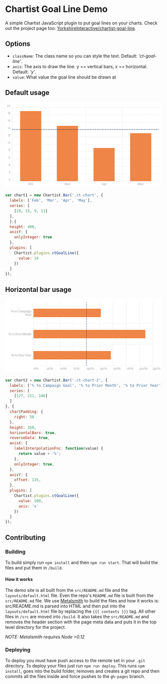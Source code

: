 # Chartist Goal Line Demo

A simple Chartist JavaScript plugin to put goal lines on your charts. Check out the
project page too: <a
href="https://github.com/YorkshireInteractive/chartist-bar-labels">YorkshireInteractive/chartist-goal-line</a>.


## Options

- `className`: The class name so you can style the text. Default: _'ct-goal-line'_.
- `axis`: The axis to draw the line. y == vertical bars, x == horizontal. Default: _'y'_.
- `value`: What value the goal line should be drawn at

## Default usage

<div class="ct-chart"><img src="src/images/ct-chart.png"></div>

```js
var chart1 = new Chartist.Bar('.ct-chart', {
  labels: ['Feb', 'Mar', 'Apr', 'May'],
  series: [
    [19, 15, 9, 13]
  ],
  },{
  height: 400,
  axisY: {
    onlyInteger: true
  },
  plugins: [
    Chartist.plugins.ctGoalLine({
      value: 14
    })
  ]
});
```
      

## Horizontal bar usage

<div class="ct-chart-2"><img src="src/images/ct-chart-2.png"></div>

```js
var chart2 = new Chartist.Bar('.ct-chart-2', {
  labels: ['% to Campaign Goal', '% to Prior Month', '% to Prior Year'],
  series: [
    [127, 211, 146]
  ]
}, {
  chartPadding: {
    right: 50
  },
  height: 350,
  horizontalBars: true,
  reverseData: true,
  axisX: {
    labelInterpolationFnc: function(value) {
      return value + '%';
    },
    onlyInteger: true,
  },
  axisY: {
    offset: 135,
  },
  plugins: [
    Chartist.plugins.ctGoalLine({
      value: 100,
      axis: 'x'
    })
  ]
});
```

## Contributing

### Building

To build simply run `npm install` and then `npm run start`. That will build the
files and put them in `/build`.

#### How it works
The demo site is all built from the `src/README.md` file and the
`layouts/default.html` file. Even the repo's `README.md` file is built from the
`src/README.md` file. We use [Metalsmith](http://metalsmith.io) to build the
files and how it works is: src/README.md is parsed into HTML and then put into
the `layouts/default.html` file by replacing the `{{{ contents }}}` tag. All
other files in `/src` are moved into `/build`. It also takes the
`src/README.md` and removes the header section with the page meta data and puts
it in the top level directory for the project.

_NOTE: Metalsmith requires Node >0.12_

### Deploying

To deploy you must have push access to the remote set in your `.git` directory.
To deploy your files just run `npm run deploy`. This runs `npm install`, goes
into the build folder, removes and creates a git repo and then commits all the
files inside and force pushes to the `gh-pages` branch.
